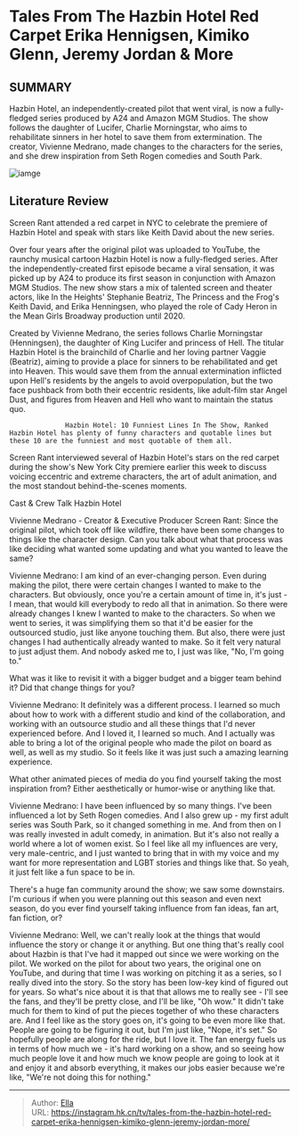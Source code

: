 # Tales From The Hazbin Hotel Red Carpet Erika Hennigsen, Kimiko Glenn, Jeremy Jordan &amp; More


## SUMMARY 



  Hazbin Hotel, an independently-created pilot that went viral, is now a fully-fledged series produced by A24 and Amazon MGM Studios.   The show follows the daughter of Lucifer, Charlie Morningstar, who aims to rehabilitate sinners in her hotel to save them from extermination.   The creator, Vivienne Medrano, made changes to the characters for the series, and she drew inspiration from Seth Rogen comedies and South Park.  

![iamge](https://static1.srcdn.com/wordpress/wp-content/uploads/2024/01/group_hazbinhotel_web.jpg)

## Literature Review
Screen Rant attended a red carpet in NYC to celebrate the premiere of Hazbin Hotel and speak with stars like Keith David about the new series.




Over four years after the original pilot was uploaded to YouTube, the raunchy musical cartoon Hazbin Hotel is now a fully-fledged series. After the independently-created first episode became a viral sensation, it was picked up by A24 to produce its first season in conjunction with Amazon MGM Studios. The new show stars a mix of talented screen and theater actors, like In the Heights&#39; Stephanie Beatriz, The Princess and the Frog&#39;s Keith David, and Erika Henningsen, who played the role of Cady Heron in the Mean Girls Broadway production until 2020.




Created by Vivienne Medrano, the series follows Charlie Morningstar (Henningsen), the daughter of King Lucifer and princess of Hell. The titular Hazbin Hotel is the brainchild of Charlie and her loving partner Vaggie (Beatriz), aiming to provide a place for sinners to be rehabilitated and get into Heaven. This would save them from the annual extermination inflicted upon Hell&#39;s residents by the angels to avoid overpopulation, but the two face pushback from both their eccentric residents, like adult-film star Angel Dust, and figures from Heaven and Hell who want to maintain the status quo.

                  Hazbin Hotel: 10 Funniest Lines In The Show, Ranked   Hazbin Hotel has plenty of funny characters and quotable lines but these 10 are the funniest and most quotable of them all.    

Screen Rant interviewed several of Hazbin Hotel&#39;s stars on the red carpet during the show&#39;s New York City premiere earlier this week to discuss voicing eccentric and extreme characters, the art of adult animation, and the most standout behind-the-scenes moments.





 Cast &amp; Crew Talk Hazbin Hotel 
  

Vivienne Medrano - Creator &amp; Executive Producer
Screen Rant: Since the original pilot, which took off like wildfire, there have been some changes to things like the character design. Can you talk about what that process was like deciding what wanted some updating and what you wanted to leave the same?


Vivienne Medrano: I am kind of an ever-changing person. Even during making the pilot, there were certain changes I wanted to make to the characters. But obviously, once you&#39;re a certain amount of time in, it&#39;s just - I mean, that would kill everybody to redo all that in animation. So there were already changes I knew I wanted to make to the characters.
So when we went to series, it was simplifying them so that it&#39;d be easier for the outsourced studio, just like anyone touching them. But also, there were just changes I had authentically already wanted to make. So it felt very natural to just adjust them. And nobody asked me to, I just was like, &#34;No, I&#39;m going to.&#34;





What was it like to revisit it with a bigger budget and a bigger team behind it? Did that change things for you?


Vivienne Medrano: It definitely was a different process. I learned so much about how to work with a different studio and kind of the collaboration, and working with an outsource studio and all these things that I&#39;d never experienced before. And I loved it, I learned so much. And I actually was able to bring a lot of the original people who made the pilot on board as well, as well as my studio. So it feels like it was just such a amazing learning experience.


What other animated pieces of media do you find yourself taking the most inspiration from? Either aesthetically or humor-wise or anything like that.


Vivienne Medrano: I have been influenced by so many things. I&#39;ve been influenced a lot by Seth Rogen comedies. And I also grew up - my first adult series was South Park, so it changed something in me. And from then on I was really invested in adult comedy, in animation.
But it&#39;s also not really a world where a lot of women exist. So I feel like all my influences are very, very male-centric, and I just wanted to bring that in with my voice and my want for more representation and LGBT stories and things like that. So yeah, it just felt like a fun space to be in.





There&#39;s a huge fan community around the show; we saw some downstairs. I&#39;m curious if when you were planning out this season and even next season, do you ever find yourself taking influence from fan ideas, fan art, fan fiction, or?


Vivienne Medrano: Well, we can&#39;t really look at the things that would influence the story or change it or anything. But one thing that&#39;s really cool about Hazbin is that I&#39;ve had it mapped out since we were working on the pilot. We worked on the pilot for about two years, the original one on YouTube, and during that time I was working on pitching it as a series, so I really dived into the story.
So the story has been low-key kind of figured out for years. So what&#39;s nice about it is that that allows me to really see - I&#39;ll see the fans, and they&#39;ll be pretty close, and I&#39;ll be like, &#34;Oh wow.&#34; It didn&#39;t take much for them to kind of put the pieces together of who these characters are.
And I feel like as the story goes on, it&#39;s going to be even more like that. People are going to be figuring it out, but I&#39;m just like, &#34;Nope, it&#39;s set.&#34; So hopefully people are along for the ride, but I love it. The fan energy fuels us in terms of how much we - it&#39;s hard working on a show, and so seeing how much people love it and how much we know people are going to look at it and enjoy it and absorb everything, it makes our jobs easier because we&#39;re like, &#34;We&#39;re not doing this for nothing.&#34;







---

> Author: [Ella](https://instagram.hk.cn/)  
> URL: https://instagram.hk.cn/tv/tales-from-the-hazbin-hotel-red-carpet-erika-hennigsen-kimiko-glenn-jeremy-jordan-more/  

